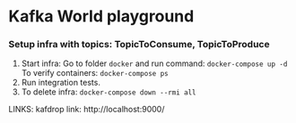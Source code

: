 # Kafka World playground
### Setup infra with topics: TopicToConsume, TopicToProduce
1) Start infra:
   Go to folder `docker` and run command: `docker-compose up -d`
   To verify containers: `docker-compose ps`
2) Run integration tests.
3) To delete infra: `docker-compose down --rmi all`

LINKS:
  kafdrop link: http://localhost:9000/